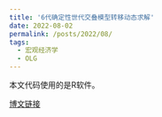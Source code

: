 ```yaml
---
title: '6代确定性世代交叠模型转移动态求解'
date: 2022-08-02
permalink: /posts/2022/08/
tags:
  - 宏观经济学
  - OLG
---
```


<!--文件源自~/elements/RawE/15_MySummary/确定性60代世代交叠模型/RCode75Gene/R/RCh93.Rmd-->

本文代码使用的是R软件。

[博文链接](https://common2016.github.io/chenpu.github.io/files/OLG60tran.html)